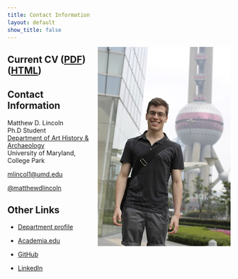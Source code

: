 ```yaml
---
title: Contact Information
layout: default
show_title: false
---
```


<img src="/assets/images/author.jpg" align="right" />


## Current CV ([PDF](https://docs.google.com/document/d/1D26djrb4BUMYkLiif01vQM5nXty2ziCqctzF1wQb_sA/export?format=pdf&id=1D26djrb4BUMYkLiif01vQM5nXty2ziCqctzF1wQb_sA)) ([HTML](https://docs.google.com/document/d/1D26djrb4BUMYkLiif01vQM5nXty2ziCqctzF1wQb_sA/pub))

## Contact Information

Matthew D. Lincoln  
Ph.D Student    
[Department of Art History & Archaeology](http://arthistory.umd.edu)  
University of Maryland, College Park

<mlincol1@umd.edu>

[@matthewdlincoln](http://twitter.com/matthewdlincoln)



## Other Links

- [Department profile](http://arthistory.umd.edu/graduate-students/Matthew%20Lincoln)

- [Academia.edu](http://umd.academia.edu/MatthewLincoln)

- [GitHub](https://github.com/mdlincoln)

- [LinkedIn](http://www.linkedin.com/profile/view?id=49520669)

